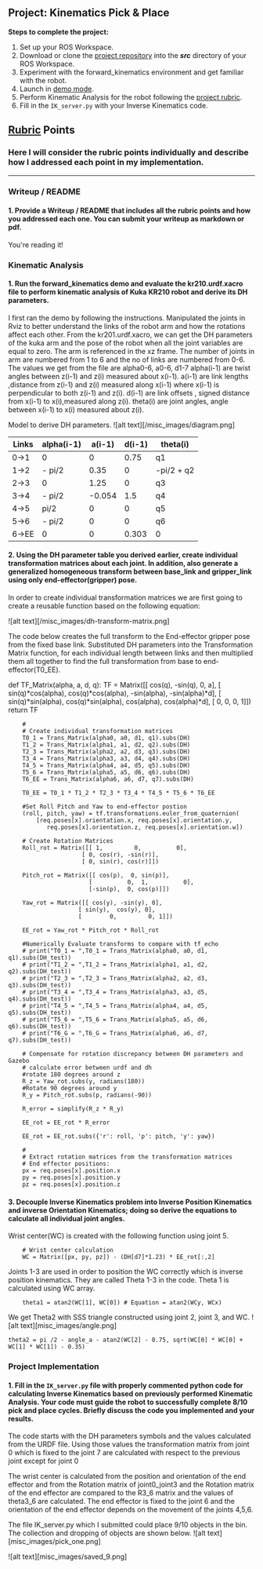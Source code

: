 ## Project: Kinematics Pick & Place


**Steps to complete the project:**  


1. Set up your ROS Workspace.
2. Download or clone the [project repository](https://github.com/udacity/RoboND-Kinematics-Project) into the ***src*** directory of your ROS Workspace.  
3. Experiment with the forward_kinematics environment and get familiar with the robot.
4. Launch in [demo mode](https://classroom.udacity.com/nanodegrees/nd209/parts/7b2fd2d7-e181-401e-977a-6158c77bf816/modules/8855de3f-2897-46c3-a805-628b5ecf045b/lessons/91d017b1-4493-4522-ad52-04a74a01094c/concepts/ae64bb91-e8c4-44c9-adbe-798e8f688193).
5. Perform Kinematic Analysis for the robot following the [project rubric](https://review.udacity.com/#!/rubrics/972/view).
6. Fill in the `IK_server.py` with your Inverse Kinematics code. 


[//]: # (Image References)

[image1]: ./misc_images/diagram.png
[image2]: ./misc_images/dh-transform-matrix.png
[image3]: ./misc_images/angle.png

## [Rubric](https://review.udacity.com/#!/rubrics/972/view) Points
### Here I will consider the rubric points individually and describe how I addressed each point in my implementation.  

---
### Writeup / README

#### 1. Provide a Writeup / README that includes all the rubric points and how you addressed each one.  You can submit your writeup as markdown or pdf.  

You're reading it!

### Kinematic Analysis
#### 1. Run the forward_kinematics demo and evaluate the kr210.urdf.xacro file to perform kinematic analysis of Kuka KR210 robot and derive its DH parameters.

I first ran the demo by following the instructions. Manipulated the joints in Rviz to better understand the links of the robot arm and how the rotations affect each other.
From the kr201.urdf.xacro, we can get the DH parameters of the kuka arm and the pose of the robot when all the joint variables are equal to zero. The arm is referenced in the xz frame. The number of joints in arm are numbered from 1 to 6 and the no of links are numbered from 0-6.
The values we get from the file are alpha0-6, a0-6, d1-7 
alpha(i-1) are twist angles between z(i-1) and z(i) measured about x(i-1).
a(i-1) are link lengths ,distance from z(i-1) and z(i) measured along  x(i-1) where x(i-1) is perpendicular to both  z(i-1) and z(i).
d(i-1) are link offsets , signed distance from  x(i-1) to x(i),measured along z(i).
theta(i) are joint angles, angle between  x(i-1) to x(i) measured about z(i). 

Model to derive DH parameters.
![alt text][/misc_images/diagram.png]

Links | alpha(i-1) | a(i-1) | d(i-1) | theta(i)
--- | --- | --- | --- | ---
0->1 | 0 | 0 | 0.75 | q1
1->2 | - pi/2 | 0.35	 | 0 | -pi/2 + q2
2->3 | 0 | 1.25	 | 0 | q3
3->4 |  - pi/2| -0.054 | 1.5	 | q4
4->5 |  pi/2 | 0 | 0 | q5
5->6 | - pi/2 | 0 | 0 | q6
6->EE | 0 | 0 | 0.303 | 0

#### 2. Using the DH parameter table you derived earlier, create individual transformation matrices about each joint. In addition, also generate a generalized homogeneous transform between base_link and gripper_link using only end-effector(gripper) pose.
In order to create individual transformation matrices we are first going to create a reusable function based on the following equation: 

![alt text][/misc_images/dh-transform-matrix.png]

The code below creates the full transform to the End-effector gripper pose from the fixed base link. Substituted DH parameters into the Transformation Matrix function, for each individual length between links and then multiplied them all together to find the full transformation from base to end-effector(T0_EE).

   def TF_Matrix(alpha, a, d, q):
           TF = Matrix([[            cos(q),           -sin(q),           0,             a],
                        [ sin(q)*cos(alpha), cos(q)*cos(alpha), -sin(alpha), -sin(alpha)*d],
                        [ sin(q)*sin(alpha), cos(q)*sin(alpha),  cos(alpha),  cos(alpha)*d],
                        [                 0,                 0,           0,             1]])
           return TF

        #
        # Create individual transformation matrices
        T0_1 = Trans_Matrix(alpha0, a0, d1, q1).subs(DH)
        T1_2 = Trans_Matrix(alpha1, a1, d2, q2).subs(DH)
        T2_3 = Trans_Matrix(alpha2, a2, d3, q3).subs(DH)
        T3_4 = Trans_Matrix(alpha3, a3, d4, q4).subs(DH)
        T4_5 = Trans_Matrix(alpha4, a4, d5, q5).subs(DH)
        T5_6 = Trans_Matrix(alpha5, a5, d6, q6).subs(DH)
        T6_EE = Trans_Matrix(alpha6, a6, d7, q7).subs(DH)

        T0_EE = T0_1 * T1_2 * T2_3 * T3_4 * T4_5 * T5_6 * T6_EE

        #Set Roll Pitch and Yaw to end-effector postion
        (roll, pitch, yaw) = tf.transformations.euler_from_quaternion(
            [req.poses[x].orientation.x, req.poses[x].orientation.y,
               req.poses[x].orientation.z, req.poses[x].orientation.w])

        # Create Rotation Matrices
        Roll_rot = Matrix([[ 1,         0,          0],
                         [ 0, cos(r), -sin(r)],
                         [ 0, sin(r), cos(r)]])

        Pitch_rot = Matrix([[ cos(p),  0, sin(p)],
	                       [          0,  1,          0],
	                       [-sin(p),  0, cos(p)]])

        Yaw_rot = Matrix([[ cos(y), -sin(y), 0],
	                    [ sin(y),  cos(y), 0],
	                    [        0,         0, 1]])

        EE_rot = Yaw_rot * Pitch_rot * Roll_rot

        #Numerically Evaluate transforms to compare with tf_echo
        # print("T0_1 = ",T0_1 = Trans_Matrix(alpha0, a0, d1, q1).subs(DH_test))
        # print("T1_2 = ",T1_2 = Trans_Matrix(alpha1, a1, d2, q2).subs(DH_test))
        # print("T2_3 = ",T2_3 = Trans_Matrix(alpha2, a2, d3, q3).subs(DH_test))
        # print("T3_4 = ",T3_4 = Trans_Matrix(alpha3, a3, d5, q4).subs(DH_test))
        # print("T4_5 = ",T4_5 = Trans_Matrix(alpha4, a4, d5, q5).subs(DH_test))
        # print("T5_6 = ",T5_6 = Trans_Matrix(alpha5, a5, d6, q6).subs(DH_test))
        # print("T6_G = ",T6_G = Trans_Matrix(alpha6, a6, d7, q7).subs(DH_test))

        # Compensate for rotation discrepancy between DH parameters and Gazebo
        # calculate error between urdf and dh
        #rotate 180 degrees around z
        R_z = Yaw_rot.subs(y, radians(180))
        #Rotate 90 degrees around y
        R_y = Pitch_rot.subs(p, radians(-90))

        R_error = simplify(R_z * R_y)

        EE_rot = EE_rot * R_error

        EE_rot = EE_rot.subs({'r': roll, 'p': pitch, 'y': yaw})

        #
        # Extract rotation matrices from the transformation matrices
        # End effector positions:
        px = req.poses[x].position.x
        py = req.poses[x].position.y
        pz = req.poses[x].position.z
        
#### 3. Decouple Inverse Kinematics problem into Inverse Position Kinematics and inverse Orientation Kinematics; doing so derive the equations to calculate all individual joint angles.        
        
Wrist center(WC) is created with the following function using joint 5.
       
        # Wrist center calculation  
        WC = Matrix([px, py, pz]) - (DH[d7]*1.23) * EE_rot[:,2]
        
Joints 1-3 are used in order to position the WC correctly which is inverse position kinematics. They are called Theta 1-3 in the code. Theta 1 is calculated using WC array. 

        theta1 = atan2(WC[1], WC[0]) # Equation = atan2(WCy, WCx)

We get Theta2 with SSS triangle constructed using joint 2, joint 3, and WC.
![alt text][misc_images/angle.png]

	theta2 = pi /2 - angle_a - atan2(WC[2] - 0.75, sqrt(WC[0] * WC[0] + WC[1] * WC[1]) - 0.35)



### Project Implementation

#### 1. Fill in the `IK_server.py` file with properly commented python code for calculating Inverse Kinematics based on previously performed Kinematic Analysis. Your code must guide the robot to successfully complete 8/10 pick and place cycles. Briefly discuss the code you implemented and your results. 

The code starts with the DH parameters symbols and the values calculated from the URDF file. Using those values the transformation matrix from joint 0 which is fixed to the joint 7 are calculated with respect to the previous joint except for joint 0
  
The wrist center is calculated from the position and orientation of the end effector and from the Rotation matrix of joint0_joint3 and the Rotation matrix of the end effector are compared to the R3_6 matrix and the values of theta3_6 are calculated. The end effector is fixed to the joint 6 and the orientation of the end effector depends on the movement of the joints 4,5,6. 

The file IK_server.py which I submitted could place 9/10 objects in the bin. The collection and dropping of objects are shown below.
![alt text][misc_images/pick_one.png]

![alt text][misc_images/saved_9.png]


